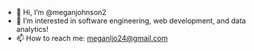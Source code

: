 - 👋 Hi, I’m @meganjohnson2
- 👀 I’m interested in software engineering, web development, and data analytics!
- 📫 How to reach me: meganljo24@gmail.com

<!---
meganjohnson2/meganjohnson2 is a ✨ special ✨ repository because its `README.md` (this file) appears on your GitHub profile.
You can click the Preview link to take a look at your changes.
--->
